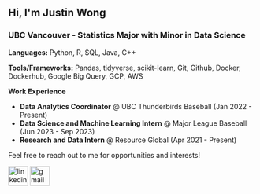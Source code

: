 ## Hi, I'm Justin Wong
### UBC Vancouver - Statistics Major with Minor in Data Science

**Languages:** Python, R, SQL, Java, C++

**Tools/Frameworks:** Pandas, tidyverse, scikit-learn, Git, Github, Docker, Dockerhub, Google Big Query, GCP, AWS

**Work Experience** <br /> 
- **Data Analytics Coordinator** @ UBC Thunderbirds Baseball (Jan 2022 - Present)
- **Data Science and Machine Learning Intern** @ Major League Baseball (Jun 2023 - Sep 2023)
- **Research and Data Intern** @ Resource Global (Apr 2021 - Present)

Feel free to reach out to me for opportunities and interests!

[<img src='https://cdn.jsdelivr.net/npm/simple-icons@3.0.1/icons/linkedin.svg' alt='linkedin' height='40'>](https://www.linkedin.com/in/justin--r--wong/)   [<img src='https://cdn.jsdelivr.net/npm/simple-icons@3.0.1/icons/gmail.svg' alt='gmail' height='40'>](mailto:justin.r.wong1@gmail.com)
